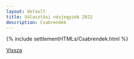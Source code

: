 ```yaml
---
layout: default
title: Választási névjegyzék 2022
description: Csabrendek
---
```


{% include settlementHTMLs/Csabrendek.html %}

[Vissza](./)